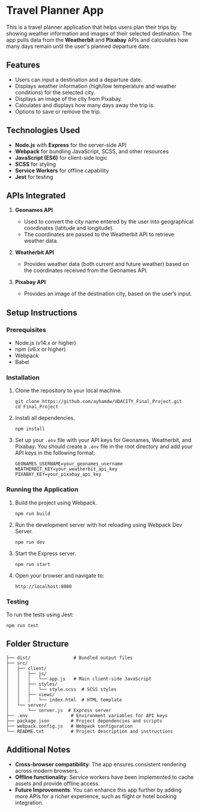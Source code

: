 # Travel Planner App

This is a travel planner application that helps users plan their trips by showing weather information and images of their selected destination. The app pulls data from the **Weatherbit** and **Pixabay** APIs and calculates how many days remain until the user's planned departure date.

## Features

- Users can input a destination and a departure date.
- Displays weather information (high/low temperature and weather conditions) for the selected city.
- Displays an image of the city from Pixabay.
- Calculates and displays how many days away the trip is.
- Options to save or remove the trip.

## Technologies Used

- **Node.js** with **Express** for the server-side API
- **Webpack** for bundling JavaScript, SCSS, and other resources
- **JavaScript (ES6)** for client-side logic
- **SCSS** for styling
- **Service Workers** for offline capability
- **Jest** for testing

## APIs Integrated

1. **Geonames API**

   - Used to convert the city name entered by the user into geographical coordinates (latitude and longitude).
   - The coordinates are passed to the Weatherbit API to retrieve weather data.

2. **Weatherbit API**

   - Provides weather data (both current and future weather) based on the coordinates received from the Geonames API.

3. **Pixabay API**
   - Provides an image of the destination city, based on the user’s input.

## Setup Instructions

### Prerequisites

- Node.js (v14.x or higher)
- npm (v6.x or higher)
- Webpack
- Babel

### Installation

1. Clone the repository to your local machine.

   ```
   git clone https://github.com/ayhamdw/UDACITY_Final_Project.git
   cd Final_Project
   ```

2. Install all dependencies.

   ```
   npm install
   ```

3. Set up your `.env` file with your API keys for Geonames, Weatherbit, and Pixabay. You should create a `.env` file in the root directory and add your API keys in the following format:
   ```
   GEONAMES_USERNAME=your_geonames_username
   WEATHERBIT_KEY=your_weatherbit_api_key
   PIXABAY_KEY=your_pixabay_api_key
   ```

### Running the Application

1. Build the project using Webpack.

   ```
   npm run build
   ```

2. Run the development server with hot reloading using Webpack Dev Server.

   ```
   npm run dev
   ```

3. Start the Express server.

   ```
   npm run start
   ```

4. Open your browser and navigate to:
   ```
   http://localhost:8080
   ```

### Testing

To run the tests using Jest:

```
npm run test
```

## Folder Structure

```
├── dist/                # Bundled output files
├── src/
│   ├── client/
│   │   ├── js/
│   │   │   └── app.js   # Main client-side JavaScript
│   │   ├── styles/
│   │   │   └── style.scss  # SCSS styles
│   │   ├── views/
│   │   │   └── index.html  # HTML template
│   └── server/
│       └── server.js  # Express server
├── .env                # Environment variables for API keys
├── package.json        # Project dependencies and scripts
├── webpack.config.js   # Webpack configuration
└── README.txt          # Project description and instructions
```

## Additional Notes

- **Cross-browser compatibility**: The app ensures consistent rendering across modern browsers.
- **Offline functionality**: Service workers have been implemented to cache assets and provide offline access.
- **Future Improvements**: You can enhance this app further by adding more APIs for a richer experience, such as flight or hotel booking integration.
